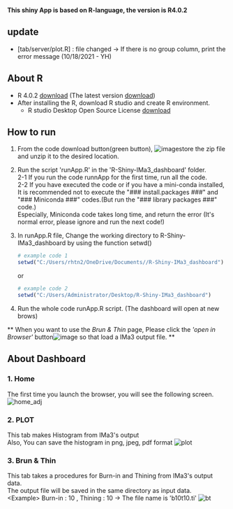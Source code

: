 **This shiny App is based on R-language, the version is R4.0.2**

## update
- \[tab/server/plot.R] : file changed -> If there is no group column, print the error message (10/18/2021 - YH)

## About R
- R 4.0.2  [download](https://cran.r-project.org/bin/windows/base/old/4.0.2/) (The latest version [download](https://cran.r-project.org/bin/windows/base/))
- After installing the R, download R studio and create R environment.
  -  R studio Desktop Open Source License [download](https://www.rstudio.com/products/rstudio/download/#download)
  
## How to run
1. From the code download button(green button), ![image](https://user-images.githubusercontent.com/77769026/125890089-b55dd5a4-0774-4517-b751-9c7915ca1439.png)store the zip file and unzip it to the desired location.

2. Run the script 'runApp.R' in the 'R-Shiny-IMa3_dashboard' folder.</br>
  2-1 If you run the code runnApp for the first time, run all the code. </br>
  2-2 If you have executed the code or if you have a mini-conda installed, It is recommended not to execute the "### install.packages ###" and "### Miniconda ###" codes.(But run the "### library packages ###" code.)</br>
  Especially, Miniconda code takes long time, and return the error (It's normal error, please ignore and run the next code!)

3. In runApp.R file, Change the working directory to R-Shiny-IMa3_dashboard by using the function setwd()
   ```r
   # example code 1
   setwd("C:/Users/rhtn2/OneDrive/Documents//R-Shiny-IMa3_dashboard")
   ```
   or
   ```r
   # example code 2
   setwd("C:/Users/Administrator/Desktop/R-Shiny-IMa3_dashboard")
   ```
 4. Run the whole code runApp.R script. (The dashboard will open at new brows)

 ** When you want to use the _Brun & Thin_ page, Please click the *'open in Browser'* button![image](https://user-images.githubusercontent.com/77769026/125890534-901ed15a-85c3-46b7-927c-2025a27ee15a.png) so that load a IMa3 output file.  **


## About Dashboard

### 1. Home
The first time you launch the browser, you will see the following screen.
![home_adj](https://user-images.githubusercontent.com/50395914/159407628-519c41f8-e3dd-4d94-a521-6c51958c48e2.png)


### 2. PLOT
This tab makes Histogram from IMa3's output</br>
Also, You can save the histogram in png, jpeg, pdf format
![plot](https://user-images.githubusercontent.com/50395914/159407352-b63dce4e-a34a-4951-919b-dce45ea40d1f.gif)


### 3. Brun & Thin
This tab takes a procedures for Burn-in and Thining from IMa3's output data.</br>
The output file will be saved in the same directory as input data.</br>
\<Example\> Burn-in : 10 , Thining : 10 -> The file name is 'b10t10.ti'
![bt](https://user-images.githubusercontent.com/50395914/159407372-e59e109c-85d8-4b9b-8dd2-379bb608c837.gif)

